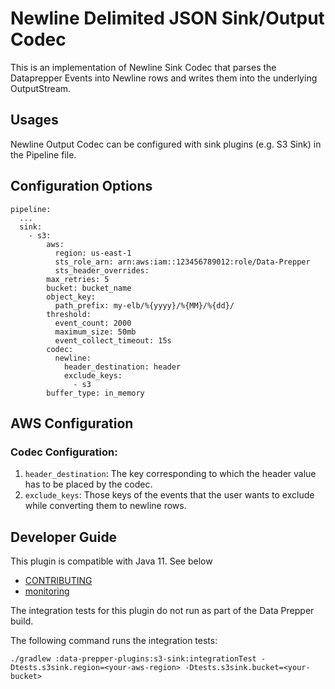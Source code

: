 # Newline Delimited JSON Sink/Output Codec

This is an implementation of Newline Sink Codec that parses the Dataprepper Events into Newline rows and writes them into the underlying OutputStream.

## Usages

Newline Output Codec can be configured with sink plugins (e.g. S3 Sink) in the Pipeline file.

## Configuration Options

```
pipeline:
  ...
  sink:
    - s3:
        aws:
          region: us-east-1
          sts_role_arn: arn:aws:iam::123456789012:role/Data-Prepper
          sts_header_overrides:
        max_retries: 5
        bucket: bucket_name
        object_key:
          path_prefix: my-elb/%{yyyy}/%{MM}/%{dd}/
        threshold:
          event_count: 2000
          maximum_size: 50mb
          event_collect_timeout: 15s
        codec:
          newline:
            header_destination: header
            exclude_keys:
              - s3
        buffer_type: in_memory
```

## AWS Configuration

### Codec Configuration:

1) `header_destination`: The key corresponding to which the header value has to be placed by the codec.
2) `exclude_keys`: Those keys of the events that the user wants to exclude while converting them to newline rows.


## Developer Guide

This plugin is compatible with Java 11. See below

- [CONTRIBUTING](https://github.com/opensearch-project/data-prepper/blob/main/CONTRIBUTING.md)
- [monitoring](https://github.com/opensearch-project/data-prepper/blob/main/docs/monitoring.md)

The integration tests for this plugin do not run as part of the Data Prepper build.

The following command runs the integration tests:

```
./gradlew :data-prepper-plugins:s3-sink:integrationTest -Dtests.s3sink.region=<your-aws-region> -Dtests.s3sink.bucket=<your-bucket>
```
